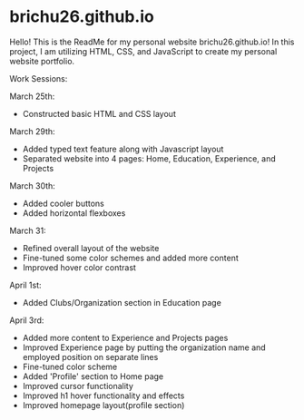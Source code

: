 # brichu26.github.io
Hello! This is the ReadMe for my personal website brichu26.github.io! In this project, I am utilizing HTML, CSS, and JavaScript to create my personal website portfolio. 

Work Sessions: 

March 25th: 
- Constructed basic HTML and CSS layout

March 29th: 
- Added typed text feature along with Javascript layout 
- Separated website into 4 pages: Home, Education, Experience, and Projects 

March 30th: 
- Added cooler buttons 
- Added horizontal flexboxes 

March 31: 
- Refined overall layout of the website
- Fine-tuned some color schemes and added more content 
- Improved hover color contrast 

April 1st: 
- Added Clubs/Organization section in Education page 

April 3rd: 
- Added more content to Experience and Projects pages 
- Improved Experience page by putting the organization name and employed position on separate lines 
- Fine-tuned color scheme
- Added 'Profile' section to Home page 
- Improved cursor functionality 
- Improved h1 hover functionality and effects 
- Improved homepage layout(profile section)